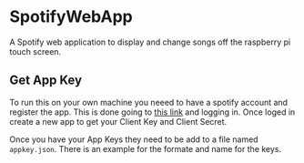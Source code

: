 # SpotifyWebApp
A Spotify web application to display and change songs off the raspberry pi touch screen.

## Get App Key
To run this on your own machine you neeed to have a spotify account and register the app. This is done going to [this link](https://developer.spotify.com/dashboard/login) and logging in. Once loged in create a new app to get your Client Key and Client Secret. 

Once you have your App Keys they need to be add to a file named ```appkey.json```. There is an example for the formate and name for the keys.  
